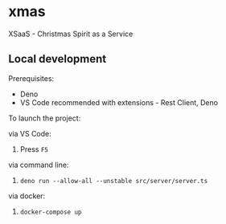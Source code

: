 # xmas
XSaaS - Christmas Spirit as a Service

## Local development

Prerequisites:
* Deno
* VS Code recommended with extensions - Rest Client, Deno

To launch the project:

via VS Code:
1. Press `F5`

via command line:
1. `deno run --allow-all --unstable src/server/server.ts`

via docker:
1. `docker-compose up`
